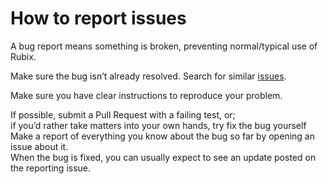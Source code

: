 # How to report issues

A bug report means something is broken, preventing normal/typical use of Rubix.

Make sure the bug isn’t already resolved. Search for similar [issues](https://github.com/rubix/issues).

Make sure you have clear instructions to reproduce your problem.

If possible, submit a Pull Request with a failing test, or;  
if you’d rather take matters into your own hands, try fix the bug yourself  
Make a report of everything you know about the bug so far by opening an issue about it.  
When the bug is fixed, you can usually expect to see an update posted on the reporting issue.  


